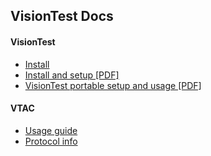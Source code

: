 ## VisionTest Docs

#### VisionTest
* [Install](https://github.com/Matthiasclee/VisionTest/blob/master/docs/install.md)
* [Install and setup \[PDF\]](https://github.com/Matthiasclee/VisionTest/blob/master/docs/VisionTest%20install%20guide.pdf)
* [VisionTest portable setup and usage \[PDF\]](https://github.com/Matthiasclee/VisionTest/blob/master/docs/VisionTest%20Portable%20setup%20guide.pdf)

#### VTAC
* [Usage guide](https://github.com/Matthiasclee/VisionTest/blob/master/docs/vtac.md)
* [Protocol info](https://github.com/Matthiasclee/VisionTest/blob/master/docs/vtac_protocol.md)
